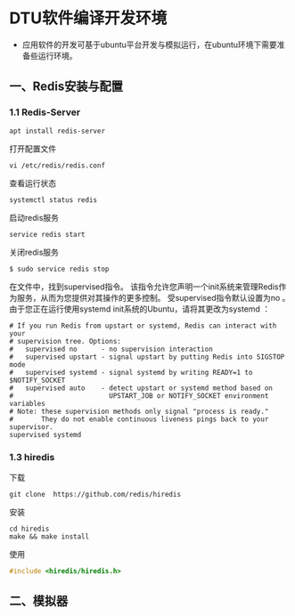 # DTU软件编译开发环境

- 应用软件的开发可基于ubuntu平台开发与模拟运行，在ubuntu环境下需要准备些运行环境。

## 一、Redis安装与配置

### 1.1 Redis-Server

```shell
apt install redis-server
```

打开配置文件

```shell
vi /etc/redis/redis.conf
```

查看运行状态

```shell
systemctl status redis
```

启动redis服务

```shell
service redis start
```

关闭redis服务

```shell
$ sudo service redis stop
```

在文件中，找到supervised指令。 该指令允许您声明一个init系统来管理Redis作为服务，从而为您提供对其操作的更多控制。 受supervised指令默认设置为no 。 由于您正在运行使用systemd init系统的Ubuntu，请将其更改为systemd ：

```
# If you run Redis from upstart or systemd, Redis can interact with your
# supervision tree. Options:
#   supervised no      - no supervision interaction
#   supervised upstart - signal upstart by putting Redis into SIGSTOP mode
#   supervised systemd - signal systemd by writing READY=1 to $NOTIFY_SOCKET
#   supervised auto    - detect upstart or systemd method based on
#                        UPSTART_JOB or NOTIFY_SOCKET environment variables
# Note: these supervision methods only signal "process is ready."
#       They do not enable continuous liveness pings back to your supervisor.
supervised systemd
```

### 1.3 hiredis

下载

```shell
git clone  https://github.com/redis/hiredis
```

安装

```shell
cd hiredis
make && make install
```

使用

```c
#include <hiredis/hiredis.h>
```

## 二、模拟器

